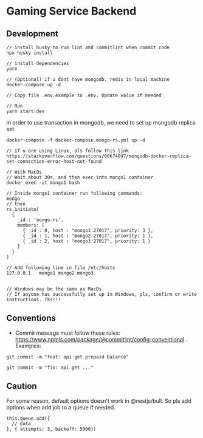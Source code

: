 # Gaming Service Backend

## Development

```
// install husky to run lint and commitlint when commit code
npx husky install

// install dependencies
yarn

// (Optional) if u dont have mongodb, redis in local machine
docker-compose up -d

// Copy file .env.example to .env. Update value if needed

// Run
yarn start:dev
```

In order to use transaction in mongodb, we need to set up mongodb replica set.

```
docker-compose -f docker-compose.mongo-rs.yml up -d

// If u are using Linux, pls follow this link https://stackoverflow.com/questions/68674897/mongodb-docker-replica-set-connection-error-host-not-found

// With MacOs
// Wait about 30s, and then exec into mongo1 container
docker exec -it mongo1 bash

// Inside mongo1 container run following commands:
mongo
// then
rs.initiate(
  {
    _id : 'mongo-rs',
    members: [
      { _id : 0, host : "mongo1:27017", priority: 3 },
      { _id : 1, host : "mongo2:27017", priority: 1 },
      { _id : 2, host : "mongo3:27017", priority: 1 }
    ]
  }
)

// Add following line in file /etc/hosts
127.0.0.1   mongo1 mongo2 mongo3


// Windows may be the same as MacOs
// If anyone has successfully set up in Windows, pls, confirm or write instructions. Tks!!!

```

## Conventions
- Commit message must follow these rules: https://www.npmjs.com/package/@commitlint/config-conventional . Examples:
```
git commit -m "feat: api get prepaid balance"

git commit -m "fix: api get ..."
```

## Caution
For some reason, default options doesn't work in @nestjs/bull. So pls add options when add job to a queue if needed.

```
this.queue.add({
  // data
}, { attempts: 3, backoff: 5000})
```
